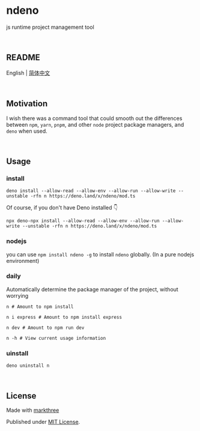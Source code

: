 # ndeno

js runtime project management tool

<br />

## README

English | [简体中文](./README_CN.md)

<br />

## Motivation

I wish there was a command tool that could smooth out the differences between
`npm`, `yarn`, `pnpm`, and other `node` project package managers, and `deno`
when used.

<br />

## Usage

### install

```shell
deno install --allow-read --allow-env --allow-run --allow-write --unstable -rfn n https://deno.land/x/ndeno/mod.ts
```

Of course, if you don't have Deno installed 👇

```shell
npx deno-npx install --allow-read --allow-env --allow-run --allow-write --unstable -rfn n https://deno.land/x/ndeno/mod.ts
```

### nodejs

you can use `npm install ndeno -g` to install `ndeno` globally. (In a pure nodejs environment)

### daily

Automatically determine the package manager of the project, without worrying

```shell
n # Amount to npm install
```

```shell
n i express # Amount to npm install express
```

```shell
n dev # Amount to npm run dev
```

```shell
n -h # View current usage information
```

### uinstall

```shell
deno uninstall n
```

<br />

## License

Made with [markthree](https://github.com/markthree)

Published under [MIT License](./LICENSE).

